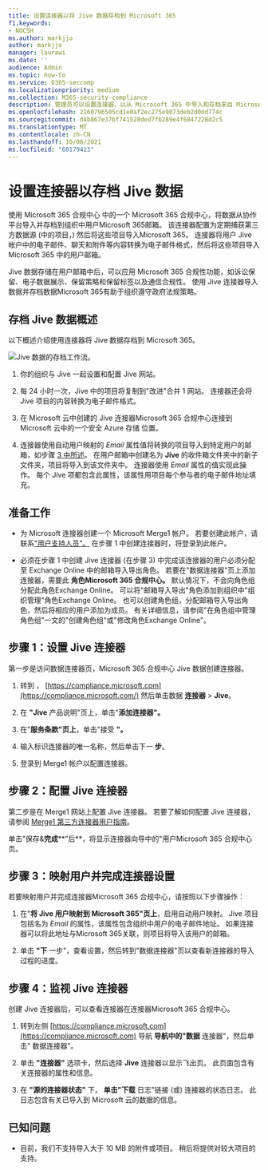 ```yaml
---
title: 设置连接器以将 Jive 数据存档到 Microsoft 365
f1.keywords:
- NOCSH
ms.author: markjjo
author: markjjo
manager: laurawi
ms.date: ''
audience: Admin
ms.topic: how-to
ms.service: O365-seccomp
ms.localizationpriority: medium
ms.collection: M365-security-compliance
description: 管理员可以设置连接器，以从 Microsoft 365 中导入和存档来自 Microsoft 365。 此连接器允许您在 Microsoft 365 中存档第三方数据，以便您可以使用合规性功能（如合法保留、内容搜索和保留策略）来管理组织的第三方数据。
ms.openlocfilehash: 2160796505cd1e0af2ec275e9073deb2d0dd774c
ms.sourcegitcommit: d4b867e37bf741528ded7fb289e4f6847228d2c5
ms.translationtype: MT
ms.contentlocale: zh-CN
ms.lasthandoff: 10/06/2021
ms.locfileid: "60179423"
---
```

# <a name="set-up-a-connector-to-archive-jive-data"></a>设置连接器以存档 Jive 数据

使用 Microsoft 365 合规中心 中的一个 Microsoft 365 合规中心，将数据从协作平台导入并存档到组织中用户Microsoft 365邮箱。 该连接器配置为定期[](https://globanet.com/jive/)捕获第三方数据源 (中的项目，) 然后将这些项目导入Microsoft 365。 连接器将用户 Jive 帐户中的电子邮件、聊天和附件等内容转换为电子邮件格式，然后将这些项目导入 Microsoft 365 中的用户邮箱。

Jive 数据存储在用户邮箱中后，可以应用 Microsoft 365 合规性功能，如诉讼保留、电子数据展示、保留策略和保留标签以及通信合规性。 使用 Jive 连接器导入数据并存档数据Microsoft 365有助于组织遵守政府法规策略。

## <a name="overview-of-archiving-jive-data"></a>存档 Jive 数据概述

以下概述介绍使用连接器将 Jive 数据存档到 Microsoft 365。

![Jive 数据的存档工作流。](../media/JiveConnectorWorkflow.png)

1. 你的组织与 Jive 一起设置和配置 Jive 网站。

2. 每 24 小时一次，Jive 中的项目将复制到"改进"合并 1 网站。 连接器还会将 Jive 项目的内容转换为电子邮件格式。

3. 在 Microsoft 云中创建的 Jive 连接器Microsoft 365 合规中心连接到 Microsoft 云中的一个安全 Azure 存储 位置。

4. 连接器使用自动用户映射的 *Email* 属性值将转换的项目导入到特定用户的邮箱，如步骤 [3 中所述](#step-3-map-users-and-complete-the-connector-setup)。 在用户邮箱中创建名为 **Jive** 的收件箱文件夹中的新子文件夹，项目将导入到该文件夹中。 连接器使用 *Email* 属性的值实现此操作。 每个 Jive 项都包含此属性，该属性用项目每个参与者的电子邮件地址填充。

## <a name="before-you-begin"></a>准备工作

- 为 Microsoft 连接器创建一个 Microsoft Merge1 帐户。 若要创建此帐户，请联系["用户支持人员"。](https://www.veritas.com/content/support/) 在步骤 1 中创建连接器时，将登录到此帐户。

- 必须在步骤 1 中创建 Jive 连接器 (在步骤 3) 中完成该连接器的用户必须分配至 Exchange Online 中的邮箱导入导出角色。 若要在"数据连接器"页上添加连接器，需要此 **角色Microsoft 365 合规中心。** 默认情况下，不会向角色组分配此角色Exchange Online。 可以将"邮箱导入导出"角色添加到组织中"组织管理"角色Exchange Online。 也可以创建角色组，分配邮箱导入导出角色，然后将相应的用户添加为成员。 有关详细信息，请参阅"在角色[](/Exchange/permissions-exo/role-groups#create-role-groups)组中管理角色组[](/Exchange/permissions-exo/role-groups#modify-role-groups)"一文的"创建角色组"或"修改角色Exchange Online"。

## <a name="step-1-set-up-the-jive-connector"></a>步骤 1：设置 Jive 连接器

第一步是访问数据连接器页，Microsoft 365 合规中心 Jive 数据创建连接器。 

1. 转到 ， [https://compliance.microsoft.com](https://compliance.microsoft.com/) 然后单击数据 **连接器**  >  **Jive**。

2. 在 **"Jive** 产品说明"页上，单击"**添加连接器"。**

3. 在"**服务条款"页上**，单击"接受 **"。**

4. 输入标识连接器的唯一名称，然后单击下一 **步**。

5. 登录到 Merge1 帐户以配置连接器。

## <a name="step-2-configure-the-jive-connector"></a>步骤 2：配置 Jive 连接器

第二步是在 Merge1 网站上配置 Jive 连接器。 若要了解如何配置 Jive 连接器，请参阅 [Merge1 第三方连接器用户指南](https://docs.ms.merge1.globanetportal.com/Merge1%20Third-Party%20Connectors%20Jive%20User%20Guide.pdf)。

单击"保存&**完成****"后**，将显示连接器向导中的"用户Microsoft 365 合规中心页。

## <a name="step-3-map-users-and-complete-the-connector-setup"></a>步骤 3：映射用户并完成连接器设置

若要映射用户并完成连接器Microsoft 365 合规中心，请按照以下步骤操作：

1. 在"**将 Jive 用户映射到 Microsoft 365"页上**，启用自动用户映射。 Jive 项目包括名为 *Email* 的属性，该属性包含组织中用户的电子邮件地址。 如果连接器可以将此地址与Microsoft 365关联，则项目将导入该用户的邮箱。

2. 单击 **"下** 一步"，查看设置，然后转到"数据连接器"页以查看新连接器的导入过程的进度。

## <a name="step-4-monitor-the-jive-connector"></a>步骤 4：监视 Jive 连接器

创建 Jive 连接器后，可以查看连接器在连接器Microsoft 365 合规中心。

1. 转到左侧 [https://compliance.microsoft.com](https://compliance.microsoft.com) 导航 **导航中的"数据** 连接器"，然后单击" 数据连接器"。

2. 单击 **"连接器"** 选项卡，然后选择 **Jive** 连接器以显示飞出页。 此页面包含有关连接器的属性和信息。

3. 在 **"源的连接器状态"** 下， **单击"下载** 日志"链接 (或) 连接器的状态日志。 此日志包含有关已导入到 Microsoft 云的数据的信息。

## <a name="known-issues"></a>已知问题

- 目前，我们不支持导入大于 10 MB 的附件或项目。 稍后将提供对较大项目的支持。